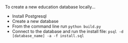 To create a new education database locally...

- Install Postgresql
- Create a new database
- From the command line run `python build.py`
- Connect to the database and run the install file: `psql -d [database_name] -a -f install.sql`